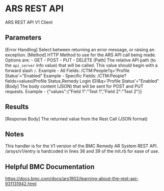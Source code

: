 # ARS REST API
ARS REST API V1 Client

## Parameters
[Error Handling]
  Select between returning an error message, or raising an exception.
[Method]
  HTTP Method to use for the ARS API call being made.
  Options are:
    - GET
    - POST
    - PUT
    - DELETE
[Path]
  The relative API path (to the `api_server` info value) that will be called.
  This value should begin with a forward slash `/`.
  Example - All Fields: /CTM:People?q='Profile Status'="Enabled"
  Example - Specific Fields: /CTM:People?fields=values(Profile Status,Remedy Login ID)&q='Profile Status'="Enabled"
[Body]
  The body content (JSON) that will be sent for POST and PUT requests.
  Example - {"values":{"Field 1":"Test 1","Field 2":"Test 2"}}

## Results
[Response Body]
  The returned value from the Rest Call (JSON format)
 
## Notes
  This handler is for the V1 version of the BMC Remedy AR System REST API.
  /arsys/v1/entry is hardcoded in lines 36 and 39 of the init.rb for ease of use.
  
## Helpful BMC Documentation
  https://docs.bmc.com/docs/ars1902/learning-about-the-rest-api-931131942.html
